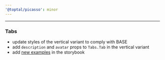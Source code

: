 ```yaml
---
'@toptal/picasso': minor
---
```


---

### Tabs

- update styles of the vertical variant to comply with BASE
- add `description` and `avatar` props to `Tabs.Tab` in the vertical variant
- add [new examples](https://picasso.toptal.net/?path=/story/layout-tabs--tabs#tabs-tab-vertical-tab) in the storybook
